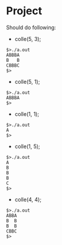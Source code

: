 # Project
Should do following:

- colle(5, 3);

```
$>./a.out
ABBBA
B   B
CBBBC
$>
```

- colle(5, 1);

```
$>./a.out
ABBBA
$>
```

- colle(1, 1);

```
$>./a.out
A
$>
```

- colle(1, 5);

```
$>./a.out
A
B
B
B
C
$>
```

- colle(4, 4);

```
$>./a.out
ABBA
B  B
B  B
CBBC
$>
```
